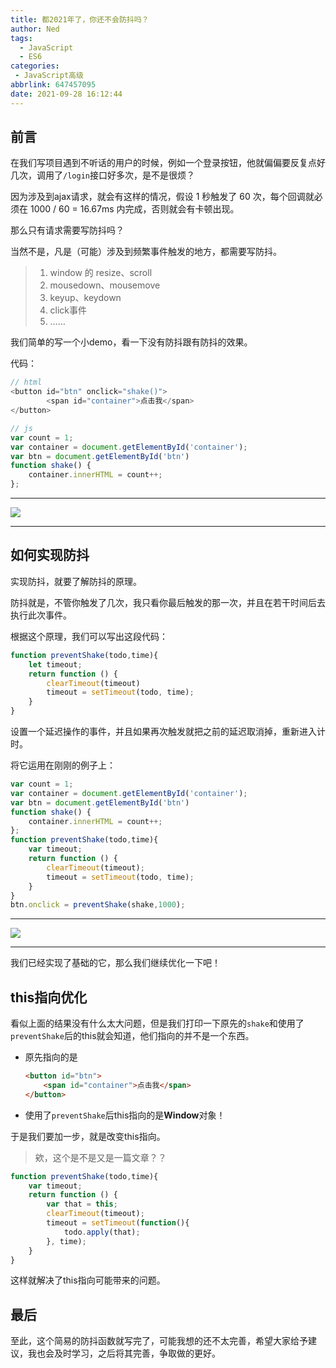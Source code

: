 ```yaml
---
title: 都2021年了，你还不会防抖吗？
author: Ned
tags:
  - JavaScript
  - ES6
categories:
 - JavaScript高级
abbrlink: 647457095
date: 2021-09-28 16:12:44
---
```


## 前言

在我们写项目遇到不听话的用户的时候，例如一个登录按钮，他就偏偏要反复点好几次，调用了`/login`接口好多次，是不是很烦？

因为涉及到ajax请求，就会有这样的情况，假设 1 秒触发了 60 次，每个回调就必须在 1000 / 60 = 16.67ms 内完成，否则就会有卡顿出现。

那么只有请求需要写防抖吗？

当然不是，凡是（可能）涉及到频繁事件触发的地方，都需要写防抖。

<!--more-->

> 1. window 的 resize、scroll
> 2. mousedown、mousemove
> 3. keyup、keydown
> 4. click事件
> 5. ……

我们简单的写一个小demo，看一下没有防抖跟有防抖的效果。

代码：

```js
// html
<button id="btn" onclick="shake()">
		<span id="container">点击我</span>
</button>

// js
var count = 1;
var container = document.getElementById('container');
var btn = document.getElementById('btn')
function shake() {
    container.innerHTML = count++;
};
```

----

![](未防抖.gif)

-----

## 如何实现防抖

实现防抖，就要了解防抖的原理。

防抖就是，不管你触发了几次，我只看你最后触发的那一次，并且在若干时间后去执行此次事件。

根据这个原理，我们可以写出这段代码：

```js
function preventShake(todo,time){
	let timeout;
    return function () {
        clearTimeout(timeout)
        timeout = setTimeout(todo, time);
    }
}
```

设置一个延迟操作的事件，并且如果再次触发就把之前的延迟取消掉，重新进入计时。

将它运用在刚刚的例子上：

```js
var count = 1;
var container = document.getElementById('container');
var btn = document.getElementById('btn')
function shake() {
    container.innerHTML = count++;
};
function preventShake(todo,time){
    var timeout;
    return function () {
        clearTimeout(timeout);
        timeout = setTimeout(todo, time);
    }
}
btn.onclick = preventShake(shake,1000);
```

---

![](防抖未优化.gif)

---

我们已经实现了基础的它，那么我们继续优化一下吧！

## this指向优化

看似上面的结果没有什么太大问题，但是我们打印一下原先的`shake`和使用了`preventShake`后的this就会知道，他们指向的并不是一个东西。

- 原先指向的是

  ```html
  <button id="btn">
      <span id="container">点击我</span>
  </button>
  ```

- 使用了`preventShake`后this指向的是**Window**对象！

于是我们要加一步，就是改变this指向。

> 欸，这个是不是又是一篇文章？？

```js
function preventShake(todo,time){
    var timeout;
    return function () {
        var that = this;
        clearTimeout(timeout);
        timeout = setTimeout(function(){
            todo.apply(that);
        }, time);
    }
}
```

这样就解决了this指向可能带来的问题。

## 最后

至此，这个简易的防抖函数就写完了，可能我想的还不太完善，希望大家给予建议，我也会及时学习，之后将其完善，争取做的更好。

